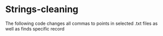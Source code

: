 # Strings-cleaning
The following code changes all commas to points in selected .txt files as well as finds specific record

